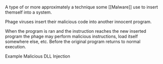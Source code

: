 A type of or more approximately a technique some [[Malware]] use to insert themself into a system.

Phage viruses insert their malicious code into another innocent program.

When the program is ran and the instruction reaches the new inserted program the phage may perform malicious instructions, load itself somewhere else, etc. Before the original program returns to normal execution.

Example
	Malicious DLL Injection
	
